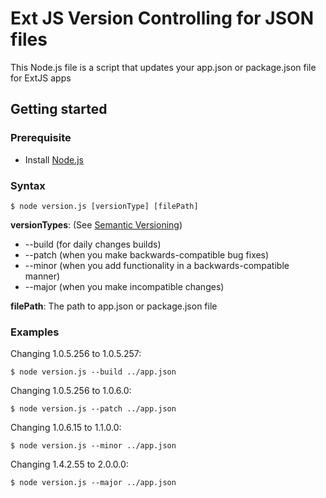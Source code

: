 # Ext JS Version Controlling for JSON files
This Node.js file is a script that updates your app.json or package.json file for ExtJS apps

## Getting started
### Prerequisite
- Install [Node.js](https://nodejs.org/)

### Syntax
    $ node version.js [versionType] [filePath]

**versionTypes**: (See [Semantic Versioning](https://semver.org/))
- --build (for daily changes builds)
- --patch (when you make backwards-compatible bug fixes)
- --minor (when you add functionality in a backwards-compatible manner)
- --major (when you make incompatible changes)

**filePath**: The path to app.json or package.json file

### Examples

Changing 1.0.5.256 to 1.0.5.257:

    $ node version.js --build ../app.json

Changing 1.0.5.256 to 1.0.6.0:

    $ node version.js --patch ../app.json

Changing 1.0.6.15 to 1.1.0.0:

    $ node version.js --minor ../app.json

Changing 1.4.2.55 to 2.0.0.0:

    $ node version.js --major ../app.json
